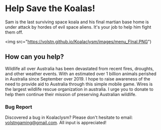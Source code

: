 # Help Save the Koalas!
Sam is the last surviving space koala and his final martian base home is under attack by hordes of evil space aliens. It's your job to help him fight them off. 

<img src="https://volstn.github.io/Koalaclysm/images/menu_FInal.PNG")

## How can you help?
Wildlife all over Australia has been devastated from recent fires, droughts, and other weather events. With an estimated over 1 billion animals perished in Australia since September over 2019. I hope to raise awareness of the need to provide aid to Australia through this simple mobile game. Wires is the largest wildlife rescue organization in australia. I urge you to donate to help them continue their mission of preserving Australian wildlife.


### Bug Report
Discovered a bug in Koalaclysm? Please don't hesitate to email: volstngaming@gmail.com. All input is appreciated!
